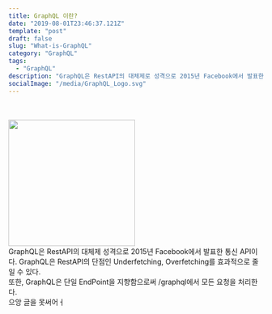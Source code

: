```yaml
---
title: GraphQL 이란?
date: "2019-08-01T23:46:37.121Z"
template: "post"
draft: false
slug: "What-is-GraphQL"
category: "GraphQL"
tags:
  - "GraphQL"
description: "GraphQL은 RestAPI의 대체제로 성격으로 2015년 Facebook에서 발표한 통신 API이다..."
socialImage: "/media/GraphQL_Logo.svg"
---
```


<br/><br/><img src="/media/GraphQL_Logo.svg" width="250px"><br/>
GraphQL은 RestAPI의 대체제 성격으로 2015년 Facebook에서 발표한 통신 API이다.
GraphQL은 RestAPI의 단점인 Underfetching, Overfetching를 효과적으로 줄일 수 있다.  
또한, GraphQL은 단일 EndPoint을 지향함으로써 /graphql에서 모든 요청을 처리한다.  
으앙 글을 못써어ㅓ
